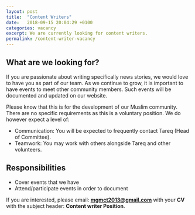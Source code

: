 ```yaml
---
layout: post
title:  "Content Writers"
date:   2018-09-15 20:04:29 +0100
categories: vacancy 
excerpt: We are currently looking for content writers. 
permalink: /content-writer-vacancy
---
```

## What are we looking for?
If you are passionate about writing specifically news stories, we would love to have you as part of our team. As we continue to grow, it is important to have events to meet other community members. Such events will be documented and updated on our website.

Please know that this is for the development of our Muslim community. There are no specific requirements as this is a voluntary position. We do however expect a level of:

- Communication: You will be expected to frequently contact Tareq (Head of Committee).
- Teamwork: You may work with others alongside Tareq and other volunteers.

## Responsibilities
- Cover events that we have
- Attend/participate events in order to document

If you are interested, please email: **mgmct2013@gmail.com** with your **CV** with the subject header: **Content writer Position**.
